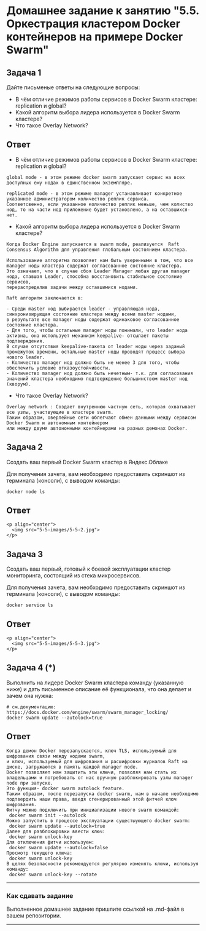 # Домашнее задание к занятию "5.5. Оркестрация кластером Docker контейнеров на примере Docker Swarm"

## Задача 1

Дайте письменые ответы на следующие вопросы:

- В чём отличие режимов работы сервисов в Docker Swarm кластере: replication и global?
- Какой алгоритм выбора лидера используется в Docker Swarm кластере?
- Что такое Overlay Network?

## Ответ

- В чём отличие режимов работы сервисов в Docker Swarm кластере: replication и global?

```
global mode - в этом режиме docker swarm запускает сервис на всех доступных ему нодах в единственном экземпляре.

replicated mode - в этом режиме manager устанавливает конкретное указанное администратором количество реплик сервиса. 
Соответсвенно, если указанное количество реплик меньше, чем колиство нод, то на части нод приложение будет установлено, а на оставшихся- нет.
```

- Какой алгоритм выбора лидера используется в Docker Swarm кластере?

```
Когда Docker Engine запускается в swarm mode, реализуется  Raft Consensus Algorithm для управления глобальным состоянием кластера.

Использование алгоритма позволяет нам быть уверенными в том, что все manager ноды кластера содержат согласованное состояние кластера.
Это означает, что в случае сбоя Leader Manager любая другая manager нода, ставшая Leader, способна восстановить стабильное состояние сервисов,
перераспределив задачи между оставшимися нодами.

Raft алгоритм заключается в:

- Среди master нод выбирается leader - управляющая нода, синхронизирующая состояние кластера между всеми master нодами,
в результате все manager ноды содержат одинаковое согласованное состояние кластера.  
- Для того, чтобы остальные manager ноды понимали, что leader нода активна, она использует механизм keepalive- отсылает пакеты подтверждения. 
В случае отсутствия keepalive-пакета от leader ноды через заданый промежуток времени, остальные master ноды проводят процесс выбора нового leader.  
- Количество manager нод должно быть не менее 3 для того, чтобы обеспечить условие отказоустойчивости. 
- Количество manager нод должно быть нечетным- т.к. для согласования значений кластера необходимо подтверждение большинством master нод (кворум).
```

- Что такое Overlay Network?

```
Overlay network : Создает внутреннюю частную сеть, которая охватывает все узлы, участвующие в кластере swarm. 
Таким образом, оверлейные сети облегчают обмен данными между сервисом Docker Swarm и автономным контейнером 
или между двумя автономными контейнерами на разных демонах Docker.
```

## Задача 2

Создать ваш первый Docker Swarm кластер в Яндекс.Облаке

Для получения зачета, вам необходимо предоставить скриншот из терминала (консоли), с выводом команды:
```
docker node ls
```

## Ответ

```
<p align="center">
  <img src="5-5-images/5-5-2.jpg">
</p>
```

## Задача 3

Создать ваш первый, готовый к боевой эксплуатации кластер мониторинга, состоящий из стека микросервисов.

Для получения зачета, вам необходимо предоставить скриншот из терминала (консоли), с выводом команды:
```
docker service ls
```

## Ответ
```
<p align="center">
  <img src="5-5-images/5-5-3.jpg">
</p>
```

## Задача 4 (*)

Выполнить на лидере Docker Swarm кластера команду (указанную ниже) и дать письменное описание её функционала, что она делает и зачем она нужна:
```
# см.документацию: https://docs.docker.com/engine/swarm/swarm_manager_locking/
docker swarm update --autolock=true
```
## Ответ
```
Когда демон Docker перезапускается, ключ TLS, используемый для шифрования связи между нодами swarm, 
и ключ, используемый для шифрования и расшифровки журналов Raft на диске, загружаются в память каждой manager node. 
Docker позволяет нам защитить эти ключи, позволяя нам стать их владельцами и потребовать от нас вручную разблокировать узлы manager node при запуске. 
Это функция- docker swarm autolock feature. 
Таким образом, после перезапуска docker swarm, нам в начале необходимо подтвердить наши права, введя сгенерированный этой фитчей ключ шифрования.
Фитчу можно подключить при инициализации нового swarm командой:
 docker swarm init --autolock
Можно запустить в процессе эксплуатации сущестыующего docker swarm:
 docker swarm update --autolock=true
Далее для разблокировки ввести ключ:
 docker swarm unlock-key
Для отключения фитчи используем:
 docker swarm update --autolock=false
Просмотр текущего ключа:
 docker swarm unlock-key
В целях безопасности рекомендуется регулярно изменять ключи, используя команду:
 docker swarm unlock-key --rotate
```




---

### Как cдавать задание

Выполненное домашнее задание пришлите ссылкой на .md-файл в вашем репозитории.

---
